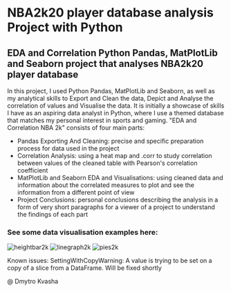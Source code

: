 # NBA2k20 player database analysis Project with Python

## EDA and Correlation Python Pandas, MatPlotLib and Seaborn project that analyses NBA2k20 player database

In this project, I used Python Pandas, MatPlotLib and Seaborn, as well as my analytical skills to Export and Clean the data, Depict and Analyse the correlation of values and Visualise the data. It is initially a showcase of skills I have as an aspiring data analyst in Python, where I use a themed database that matches my personal interest in sports and gaming. "EDA and Correlation NBA 2k" consists of four main parts:

* Pandas Exporting And Cleaning: precise and specific preparation process for data used in the project
* Correlation Analysis: using a heat map and .corr to study correlation between values of the cleaned table with Pearson's correlation coefficient
* MatPlotLib and Seaborn EDA and Visualisations: using cleaned data and information about the correlated measures to plot and see the information from a different point of view
* Project Conclusions: personal conclusions describing the analysis in a form of very short paragraphs for a viewer of a project to understand the findings of each part

### See some data visualisation examples here:

![heightbar2k](https://github.com/dimitriousss/nba2k/assets/136066480/7f7ec0cc-776b-4b9a-9f37-dadf9f1fb646)
![linegraph2k](https://github.com/dimitriousss/nba2k/assets/136066480/55d85e8a-4dcc-4287-8e3a-5428f8faa7fd)
![pies2k](https://github.com/dimitriousss/nba2k/assets/136066480/732fd48f-8f64-4214-9f86-18869d8448a9)

Known issues: SettingWithCopyWarning: A value is trying to be set on a copy of a slice from a DataFrame. Will be fixed shortly

@ Dmytro Kvasha
